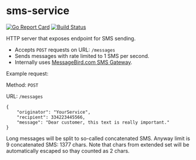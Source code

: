 # sms-service

[![Go Report Card](https://goreportcard.com/badge/github.com/bilinguliar/sms-service)](https://goreportcard.com/report/github.com/bilinguliar/sms-service)
[![Build Status](https://travis-ci.org/bilinguliar/sms-service.svg?branch=master)](https://travis-ci.org/bilinguliar/sms-service)

HTTP server that exposes endpoint for SMS sending. 

* Accepts `POST` requests on URL: `/messages`
* Sends messages with rate limited to 1 SMS per second.
* Internally uses [MessageBird.com SMS Gateway](https://www.messagebird.com/).

Example request:

Method: `POST`

URL: `/messages`
```
{
    "originator": "YourService",
    "recipient": 334223445566,
    "message": "Dear customer, this text is really important."
}
```

Long messages will be split to so-called concatenated SMS. Anyway limit is 9 concatenated SMS: 1377 chars.
Note that chars from extended set will be automatically escaped so thay counted as 2 chars.

